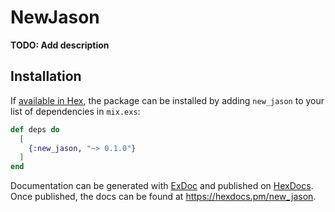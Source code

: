 # NewJason

**TODO: Add description**

## Installation

If [available in Hex](https://hex.pm/docs/publish), the package can be installed
by adding `new_jason` to your list of dependencies in `mix.exs`:

```elixir
def deps do
  [
    {:new_jason, "~> 0.1.0"}
  ]
end
```

Documentation can be generated with [ExDoc](https://github.com/elixir-lang/ex_doc)
and published on [HexDocs](https://hexdocs.pm). Once published, the docs can
be found at <https://hexdocs.pm/new_jason>.

